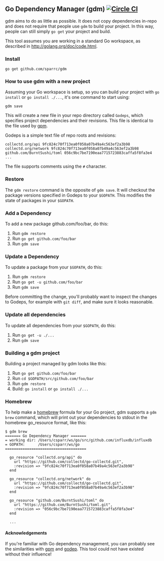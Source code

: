 ## Go Dependency Manager (gdm) [![Circle CI](https://circleci.com/gh/sparrc/gdm.svg?style=svg)](https://circleci.com/gh/sparrc/gdm)

gdm aims to do as little as possible. It does not copy
dependencies in-repo and does not require that people use `gdm` to build
your project. In this way, people can still simply `go get`
your project and build.

This tool assumes you are working in a standard Go workspace, as described in
http://golang.org/doc/code.html.

### Install

```
go get github.com/sparrc/gdm
```

### How to use gdm with a new project

Assuming your Go workspace is setup, so you can build your project
with `go install` or `go install ./...`, it's one command to start using:

```
gdm save
```

This will create a new file in your repo directory called `Godeps`, which
specifies project dependencies and their revisions. This file is identical to
the file used by [gpm](https://github.com/pote/gpm).

Godeps is a simple text file of repo roots and revisions:

```
collectd.org/api 9fc824c70f713ea0f058a07b49a4c563ef2a3b98
collectd.org/network 9fc824c70f713ea0f058a07b49a4c563ef2a3b98
github.com/BurntSushi/toml 056c9bc7be7190eaa7715723883caffa5f8fa3e4
...
```

The file supports comments using the `#` character.

### Restore

The `gdm restore` command is the opposite of `gdm save`. It will checkout the
package versions specified in Godeps to your `$GOPATH`. This modifies the
state of packages in your `$GOPATH`.

### Add a Dependency

To add a new package github.com/foo/bar, do this:

1. Run `gdm restore`
1. Run `go get github.com/foo/bar`
1. Run `gdm save`

### Update a Dependency

To update a package from your `$GOPATH`, do this:

1. Run `gdm restore`
1. Run `go get -u github.com/foo/bar`
1. Run `gdm save`

Before committing the change, you'll probably want to inspect the changes to
Godeps, for example with `git diff`, and make sure it looks reasonable.

### Update all dependencies

To update all dependencies from your `$GOPATH`, do this:

1. Run `go get -u ./...`
1. Run `gdm save`

### Building a gdm project

Building a project managed by gdm looks like this:

1. Run `go get github.com/foo/bar`
1. Run `cd $GOPATH/src/github.com/foo/bar`
1. Run `gdm restore`
1. Build: `go install` or `go install ./...`

### Homebrew

To help make a [homebrew](https://github.com/Homebrew/homebrew)
formula for your Go project, gdm supports a `gdm brew` command, which will print
out your dependencies to stdout in the homebrew go_resource format, like this:

```console
$ gdm brew
======= Go Dependency Manager =======
= working dir: /Users/csparr/ws/go/src/github.com/influxdb/influxdb
= GOPATH:      /Users/csparr/ws/go
=====================================

  go_resource "collectd.org/api" do
    url "https://github.com/collectd/go-collectd.git",
    :revision => "9fc824c70f713ea0f058a07b49a4c563ef2a3b98"
  end

  go_resource "collectd.org/network" do
    url "https://github.com/collectd/go-collectd.git",
    :revision => "9fc824c70f713ea0f058a07b49a4c563ef2a3b98"
  end

  go_resource "github.com/BurntSushi/toml" do
    url "https://github.com/BurntSushi/toml.git",
    :revision => "056c9bc7be7190eaa7715723883caffa5f8fa3e4"
  end

  ...
```

#### Acknowledgements

If you're familiar with Go dependency management, you can probably see the
similarities with [gpm](https://github.com/pote/gpm) and
[godep](https://github.com/tools/godep). This tool could not have existed without
their influence!

